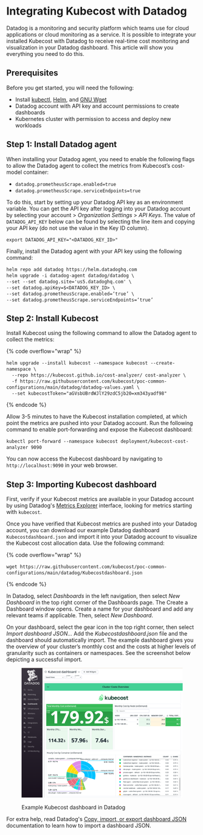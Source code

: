 # Integrating Kubecost with Datadog

Datadog is a monitoring and security platform which teams use for cloud applications or cloud monitoring as a service. It is possible to integrate your installed Kubecost with Datadog to receive real-time cost monitoring and visualization in your Datadog dashboard. This article will show you everything you need to do this.

## Prerequisites

Before you get started, you will need the following:

* Install [kubectl](https://kubernetes.io/docs/tasks/tools/), [Helm](https://helm.sh/docs/intro/install/), and [GNU Wget](https://www.gnu.org/software/wget/)
* Datadog account with API key and account permissions to create dashboards
* Kubernetes cluster with permission to access and deploy new workloads

## Step 1: Install Datadog agent

When installing your Datadog agent, you need to enable the following flags to allow the Datadog agent to collect the metrics from Kubecost’s cost-model container:

* `datadog.prometheusScrape.enabled=true`
* `datadog.prometheusScrape.serviceEndpoints=true`

To do this, start by setting up your Datadog API key as an environment variable. You can get the API key after logging into your Datadog account by selecting your account > _Organization Settings_ > _API Keys_. The value of `DATADOG_API_KEY` below can be found by selecting the line item and copying your API key (do not use the value in the Key ID column).

```
export DATADOG_API_KEY="<DATADOG_KEY_ID>"
```

Finally, install the Datadog agent with your API key using the following command:

```
helm repo add datadog https://helm.datadoghq.com
helm upgrade -i datadog-agent datadog/datadog \
--set --set datadog.site='us5.datadoghq.com' \
--set datadog.apiKey=$<DATADOG_KEY_ID> \
--set datadog.prometheusScrape.enabled=‘true’ \
--set datadog.prometheusScrape.serviceEndpoints=‘true’
```

## Step 2: Install Kubecost

Install Kubecost using the following command to allow the Datadog agent to collect the metrics:

{% code overflow="wrap" %}
```
helm upgrade --install kubecost --namespace kubecost --create-namespace \
  --repo https://kubecost.github.io/cost-analyzer/ cost-analyzer \
  -f https://raw.githubusercontent.com/kubecost/poc-common-configurations/main/datadog/datadog-values.yaml \
  --set kubecostToken="aGVsbUBrdWJlY29zdC5jb20=xm343yadf98"
```
{% endcode %}

Allow 3-5 minutes to have the Kubecost installation completed, at which point the metrics are pushed into your Datadog account. Run the following command to enable port-forwarding and expose the Kubecost dashboard:

```
kubectl port-forward --namespace kubecost deployment/kubecost-cost-analyzer 9090
```

You can now access the Kubecost dashboard by navigating to `http://localhost:9090` in your web browser.

## Step 3: Importing Kubecost dashboard

First, verify if your Kubecost metrics are available in your Datadog account by using Datadog's [Metrics Explorer](https://docs.datadoghq.com/metrics/explorer/) interface, looking for metrics starting with `kubecost`.

Once you have verified that Kubecost metrics are pushed into your Datadog account, you can download our example Datadog dashboard `Kubecostdashboard.json` and import it into your Datadog account to visualize the Kubecost cost allocation data. Use the following command:

{% code overflow="wrap" %}
```
wget https://raw.githubusercontent.com/kubecost/poc-common-configurations/main/datadog/Kubecostdashboard.json
```
{% endcode %}

In Datadog, select _Dashboards_ in the left navigation, then select _New Dashboard_ in the top right corner of the Dashboards page. The Create a Dashboard window opens. Create a name for your dashboard and add any relevant teams if applicable. Then, select _New Dashboard_.

On your dashboard, select the gear icon in the top right corner, then select _Import dashboard JSON..._ Add the _Kubecostdashboard.json_ file and the dashboard should automatically import. The example dashboard gives you the overview of your cluster’s monthly cost and the costs at higher levels of granularity such as containers or namespaces. See the screenshot below depicting a successful import.

<figure><img src="images/datadog-dashboard.png" alt=""><figcaption><p>Example Kubecost dashboard in Datadog</p></figcaption></figure>

For extra help, read Datadog's [Copy, import, or export dashboard JSON](https://docs.datadoghq.com/dashboards/#copy-import-or-export-dashboard-json) documentation to learn how to import a dashboard JSON.
